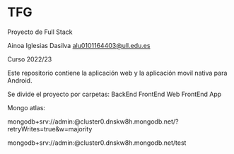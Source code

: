 # TFG

Proyecto de Full Stack

Ainoa Iglesias Dasilva  alu0101164403@ull.edu.es

Curso 2022/23


Este repositorio contiene la aplicación web y la aplicación movil nativa para Android.

Se divide el proyecto por carpetas:
    BackEnd
    FrontEnd Web
    FrontEnd App


Mongo atlas:  

mongodb+srv://admin:<password>@cluster0.dnskw8h.mongodb.net/?retryWrites=true&w=majority

mongodb+srv://admin:<password>@cluster0.dnskw8h.mongodb.net/test

